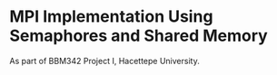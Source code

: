 # MPI Implementation Using Semaphores and Shared Memory

As part of BBM342 Project I, Hacettepe University.

